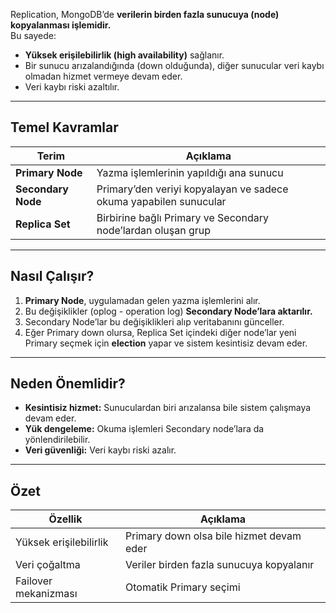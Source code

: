 
Replication, MongoDB’de **verilerin birden fazla sunucuya (node) kopyalanması işlemidir.**  
Bu sayede:

- **Yüksek erişilebilirlik (high availability)** sağlanır.
- Bir sunucu arızalandığında (down olduğunda), diğer sunucular veri kaybı olmadan hizmet vermeye devam eder.
- Veri kaybı riski azaltılır.

---

## Temel Kavramlar

|Terim|Açıklama|
|---|---|
|**Primary Node**|Yazma işlemlerinin yapıldığı ana sunucu|
|**Secondary Node**|Primary’den veriyi kopyalayan ve sadece okuma yapabilen sunucular|
|**Replica Set**|Birbirine bağlı Primary ve Secondary node’lardan oluşan grup|

---

## Nasıl Çalışır?

1. **Primary Node**, uygulamadan gelen yazma işlemlerini alır.
2. Bu değişiklikler (oplog - operation log) **Secondary Node’lara aktarılır.**
3. Secondary Node’lar bu değişiklikleri alıp veritabanını günceller.
4. Eğer Primary down olursa, Replica Set içindeki diğer node’lar yeni Primary seçmek için **election** yapar ve sistem kesintisiz devam eder.

---

## Neden Önemlidir?

- **Kesintisiz hizmet:** Sunuculardan biri arızalansa bile sistem çalışmaya devam eder.
- **Yük dengeleme:** Okuma işlemleri Secondary node’lara da yönlendirilebilir.
- **Veri güvenliği:** Veri kaybı riski azalır.

---

## Özet

|Özellik|Açıklama|
|---|---|
|Yüksek erişilebilirlik|Primary down olsa bile hizmet devam eder|
|Veri çoğaltma|Veriler birden fazla sunucuya kopyalanır|
|Failover mekanizması|Otomatik Primary seçimi|